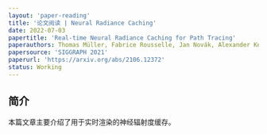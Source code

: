 ```yaml
---
layout: 'paper-reading'
title: '论文阅读 | Neural Radiance Caching'
date: 2022-07-03
papertitle: 'Real-time Neural Radiance Caching for Path Tracing'
paperauthors: Thomas Müller, Fabrice Rousselle, Jan Novák, Alexander Keller
papersource: 'SIGGRAPH 2021'
paperurl: 'https://arxiv.org/abs/2106.12372'
status: Working
---
```


## 简介

本篇文章主要介绍了用于实时渲染的神经辐射度缓存。